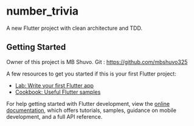 # number_trivia

A new Flutter project with clean architecture and TDD.

## Getting Started

Owner of this project is MB Shuvo.
Git : https://github.com/mbshuvo325

A few resources to get you started if this is your first Flutter project:

- [Lab: Write your first Flutter app](https://docs.flutter.dev/get-started/codelab)
- [Cookbook: Useful Flutter samples](https://docs.flutter.dev/cookbook)

For help getting started with Flutter development, view the
[online documentation](https://docs.flutter.dev/), which offers tutorials,
samples, guidance on mobile development, and a full API reference.

